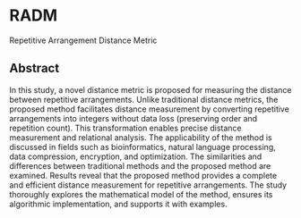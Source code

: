 # RADM
Repetitive Arrangement Distance Metric

## Abstract
In this study, a novel distance metric is proposed for measuring the distance between repetitive arrangements. Unlike traditional distance metrics, the proposed method facilitates distance measurement by converting repetitive arrangements into integers without data loss (preserving order and repetition count). This transformation enables precise distance measurement and relational analysis. The applicability of the method is discussed in fields such as bioinformatics, natural language processing, data compression, encryption, and optimization. The similarities and differences between traditional methods and the proposed method are examined. Results reveal that the proposed method provides a complete and efficient distance measurement for repetitive arrangements. The study thoroughly explores the mathematical model of the method, ensures its algorithmic implementation, and supports it with examples.
